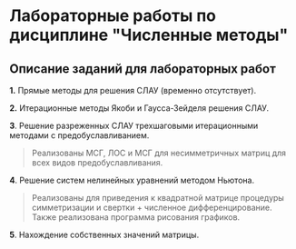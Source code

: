 # Лабораторные работы по дисциплине "Численные методы" #
## Описание заданий для лабораторных работ ##

**1.** Прямые методы для решения СЛАУ (временно отсутствует).

**2.** Итерационные методы Якоби и Гаусса-Зейделя решения СЛАУ.

**3**. Решение разреженных СЛАУ трехшаговыми итерационными методами с предобуславливанием. 
>Реализованы МСГ, ЛОС и МСГ для несимметричных матриц для всех видов предобуславливания.

**4**. Решение систем нелинейных уравнений методом Ньютона.
>Реализованы для приведения к квадратной матрице процедуры симметризации и свертки + численное дифференцирование.
> Также реализована программа рисования графиков.

**5**. Нахождение собственных значений матрицы.